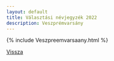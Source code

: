 ```yaml
---
layout: default
title: Választási névjegyzék 2022
description: Veszprémvarsány
---
```


{% include Veszpreemvarsaany.html %}

[Vissza](./)